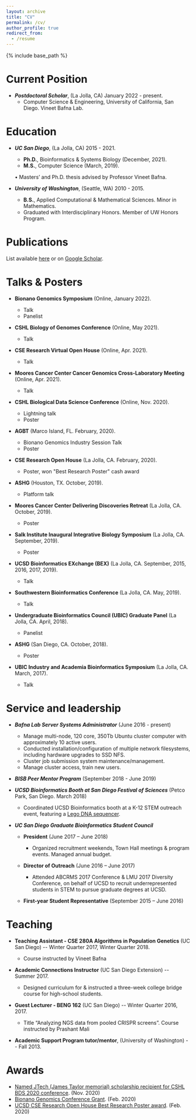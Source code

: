 ```yaml
---
layout: archive
title: "CV"
permalink: /cv/
author_profile: true
redirect_from:
  - /resume
---
```


{% include base_path %}


Current Position
======
- ***Postdoctoral Scholar***, (La Jolla, CA) January 2022 - present.
	- Computer Science & Engineering, University of California, San Diego. Vineet Bafna Lab.


Education
======
- ***UC San Diego***, (La Jolla, CA) 2015 - 2021.
	- **Ph.D.**, Bioinformatics & Systems Biology (December, 2021).
	- **M.S.**, Computer Science (March, 2019).
	
    • Masters’ and Ph.D. thesis advised by Professor Vineet Bafna.


- ***University of Washington***, (Seattle, WA) 2010 - 2015.
	- **B.S.**, Applied Computational & Mathematical Sciences. Minor in Mathematics. 
  - Graduated with Interdisciplinary Honors. Member of UW Honors Program.


Publications
======
List available [here](https://jluebeck.github.io/publications/) or on [Google Scholar](https://scholar.google.com/citations?hl=en&user=bn4vrPUAAAAJ).

Talks & Posters
======
* **Bionano Genomics Symposium** (Online, January 2022).
  * Talk 
  * Panelist

* **CSHL Biology of Genomes Conference** (Online, May 2021).
  * Talk 

* **CSE Research Virtual Open House** (Online, Apr. 2021).
  * Talk	

* **Moores Cancer Center Cancer Genomics Cross-Laboratory Meeting** (Online, Apr. 2021).
  * Talk 

* **CSHL Biological Data Science Conference** (Online, Nov. 2020).
  * Lightning talk
  * Poster

* **AGBT** (Marco Island, FL. February, 2020).
  * Bionano Genomics Industry Session Talk
  * Poster

* **CSE Research Open House** (La Jolla, CA. February, 2020).
  * Poster, won "Best Research Poster" cash award

* **ASHG** (Houston, TX. October, 2019).
  * Platform talk

* **Moores Cancer Center Delivering Discoveries Retreat** (La Jolla, CA. October, 2019).
  * Poster 

* **Salk Institute Inaugural Integrative Biology Symposium** (La Jolla, CA. September, 2019).
  * Poster

* **UCSD Bioinformatics EXchange (BEX)** (La Jolla, CA. September, 2015, 2016, 2017, 2019).
  * Talk

* **Southwestern Bioinformatics Conference** (La Jolla, CA. May, 2019).
  * Talk

* **Undergraduate Bioinformatics Council (UBIC) Graduate Panel** (La Jolla, CA. April, 2018).
  * Panelist

* **ASHG** (San Diego, CA. October, 2018).
  * Poster
 
* **UBIC Industry and Academia Bioinformatics Symposium** (La Jolla, CA. March, 2017).
  * Talk
  

Service and leadership
======
* ***Bafna Lab Server Systems Administrator*** (June 2016 - present)
  * Manage multi-node, 120 core, 350Tb Ubuntu cluster computer with approximately 10 active users.
  * Conducted installation/configuration of multiple network filesystems, including hardware upgrades to SSD NFS.
  * Cluster job submission system maintenance/management.
  * Manage cluster access, train new users.

* ***BISB Peer Mentor Program*** (September 2018 - June 2019)

* ***UCSD Bioinformatics Booth at San Diego Festival of Sciences*** (Petco Park, San Diego. March 2018)
  * Coordinated UCSD Bioinformatics booth at a K-12 STEM outreach event, featuring a [Lego DNA sequencer](https://www.earlham.ac.uk/articles/earlham-institute-lego-sequencer).

* ***UC San Diego Graduate Bioinformatics Student Council*** 
  * **President** (June 2017 – June 2018)
    * Organized recruitment weekends, Town Hall meetings & program events. Managed annual budget. 

  * **Director of Outreach** (June 2016 – June 2017)
    * Attended ABCRMS 2017 Conference & LMU 2017 Diversity Conference, on behalf of UCSD to recruit underrepresented students in STEM to pursue graduate degrees at UCSD.

  * **First-year Student Representative** (September 2015 – June 2016)
  
 
 Teaching
======
* **Teaching Assistant - CSE 280A Algorithms in Population Genetics** (UC San Diego) -- Winter Quarter 2017, Winter Quarter 2018.
  * Course instructed by Vineet Bafna

* **Academic Connections Instructor** (UC San Diego Extension) -- Summer 2017.
  * Designed curriculum for & instructed a three-week college bridge course for high-school students.
    
* **Guest Lecturer - BENG 162** (UC San Diego) -- Winter Quarter 2016, 2017.
  * Title “Analyzing NGS data from pooled CRISPR screens”. Course instructed by Prashant Mali
    
* **Academic Support Program tutor/mentor**, (University of Washington) -- Fall 2013.


 Awards
======
* [Named JTech (James Taylor memorial) scholarship recipient for CSHL BDS 2020 conference](https://galaxyproject.org/news/2020-10-jxtx-awardees/). (Nov. 2020)
* [Bionano Genomics Conference Grant](https://bionanogenomics.com/company/conference-grant/). (Feb. 2020)
* [UCSD CSE Research Open House Best Research Poster award](https://cse.ucsd.edu/about/news/innovation-and-community-display-cse-winter-research-open-house). (Feb. 2020)
 
 
